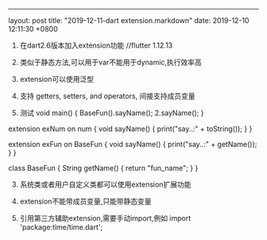 ---
layout: post
title:  "2019-12-11-dart extension.markdown"
date:   2019-12-10 12:11:30 +0800

1. 在dart2.6版本加入extension功能
//flutter 1.12.13
2. 类似于静态方法,可以用于var不能用于dynamic,执行效率高

3. extension可以使用泛型

4. 支持 getters, setters, and operators, 间接支持成员变量


2. 测试
 void main() {
   BaseFun().sayName();
   2.sayName();
 }

 extension exNum on num {
   void sayName() {
     print("say..:" + toString());
   }
 }

 extension exFun on BaseFun {
   void sayName() {
     print("say..:" + getName());
   }
 }

 class BaseFun {
   String getName() {
     return "fun_name";
   }
 }

 3. 系统类或者用户自定义类都可以使用extension扩展功能

 4. extension不能带成员变量,只能带静态变量

 5. 引用第三方辅助extension,需要手动import,例如
 import 'package:time/time.dart';

 
 
    